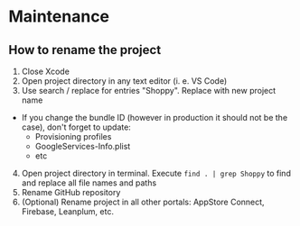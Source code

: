 # Maintenance

## How to rename the project

1. Close Xcode
2. Open project directory in any text editor (i. e. VS Code)
3. Use search / replace for entries "Shoppy". Replace with new project name
  - If you change the bundle ID (however in production it should not be the case), don't forget to update:
    - Provisioning profiles
    - GoogleServices-Info.plist
    - etc
4. Open project directory in terminal. Execute `find . | grep Shoppy` to find and replace all file names and paths
5. Rename GitHub repository
5. (Optional) Rename project in all other portals: AppStore Connect, Firebase, Leanplum, etc.
